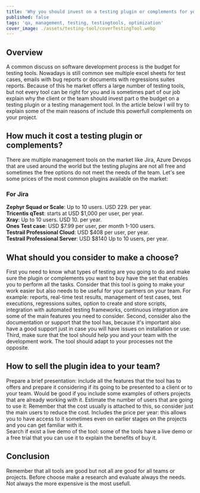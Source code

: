```yaml
---
title: 'Why you should invest on a testing plugin or complements for your project' 
published: false
tags: 'qa, management, testing, testingtools, optimization'
cover_image: ./assets/testing-tool/coverTestingTool.webp
---
```


## Overview

A common discuss on software development process is the budget for testing tools. Nowadays is still common see multiple
excel sheets for test cases, emails with bug reports or documents with regressions suites reports. Because of this he market offers a large number of testing tools, but not every tool can be right for you
and is sometimes part of our job explain why the client or the team should invest part o the budget on a testing plugin
or a testing management tool. In the article below I will try to explain some of the main reasons of include this powerfull complements on your project.

## How much it cost a testing plugin or complements?

There are multiple management tools on the market like Jira, Azure Devops that are used around the world but the testing plugins are not all free and sometimes the free options do not meet the needs of the team.
Let's see some prices of the most common plugins available on the market:

### For Jira  

**Zephyr Squad or Scale**: Up to 10 users. USD 229. per year.  
**Tricentis qTest**: starts at USD $1,000 per user, per year.  
**Xray**: Up to 10 users. USD 10. per year.  
**Ones Test case**: USD $7.99 per user, per month 1-100 users.  
**Testrail Professional Cloud**: USD $408 per user, per year.  
**Testrail Professional Server**: USD $8140 Up to 10 users, per year.  

## What should you consider to make a choose?

First you need to know what types of testing are you going to do and make sure the plugin or complements you want to buy have the set that enables you to perform all the tasks. Consider that this tool is going to make your work easier but also needs to be useful for your partners on your team. For example: reports, real-time test results, management of test cases, test executions, regressions suites, option to create and store scripts, integration with automated testing frameworks, continuous integration are some of the main features you need to consider. 
Second, consider also the documentation or support that the tool has, because it's important also have a good support just in case you will have issues on installation or use.
Third, make sure that the tool should help you and your team with the development work. The tool should adapt to your processes not the opposite.

## How to sell the plugin idea to your team?

Prepare a brief presentation: include all the features that the tool has to offers and prepare it considering if its going to be presented to a client or to your team. Would be good if you include some examples of others projects that are already working with it.
Estimate the number of users that are going to use it: Remember that the cost usually is attached to this, so consider just the main users to reduce the cost.
Includes the price per year: this allows you to have access to it sometimes even on earlier stages on the projects and you can get familiar with it.  
Search if exist a live demo of the tool: some of the tools have a live demo or a free trial that you can use it to explain the benefits of buy it.

## Conclusion

Remember that all tools are good but not all are good for all teams or projects. Before choose make a research and evaluate always the needs. Not always the more expensive is the most usefull.
